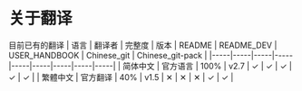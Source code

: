 # 关于翻译

目前已有的翻译
| 语言 | 翻译者 | 完整度 | 版本 | README | README_DEV | USER_HANDBOOK | Chinese_git | Chinese_git-pack |
|-----|-----|-----|-----|-----|-----|-----|-----|-----|
| 简体中文 | 官方语言 | 100% | v2.7 | ✓ | ✓ | ✓ | ✓ | ✓ |
| 繁體中文 | 官方翻译 | 40% | v1.5 | ✕ | ✕ | ✕ | ✓ | ✓ |